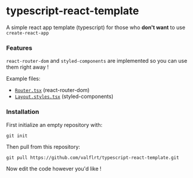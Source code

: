 # typescript-react-template

A simple react app template (typescript) for those who **don't want** to use `create-react-app`

### Features

`react-router-dom` and `styled-components` are implemented so you can use them right away !

Example files:

- [`Router.tsx`](src/router/Router.tsx) (react-router-dom)
- [`Layout.styles.tsx`](src/layout/Layout.styles.tsx) (styled-components)

### Installation

First initialize an empty repository with:

```
git init
```

Then pull from this repository:

```
git pull https://github.com/valflrt/typescript-react-template.git
```

Now edit the code however you'd like !
